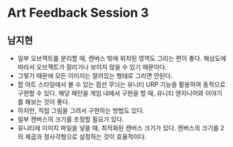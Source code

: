 # Art Feedback Session 3

## 남지현

* 일부 오브젝트를 분리할 때, 캔버스 밖에 위치된 영역도 그리는 편이 좋다. 해상도에 따라서 오브젝트가 잘리거나 보이지 않을 수 있기 때문이다.
* 그렇기 때문에 모든 이미지는 잘려있는 형태로 그리면 안된다.
* 팝 아트 스타일에서 볼 수 있는 점선 무늬는 유니티 URP 기능을 활용하여 동적으로 구현할 수 있다. 해당 패턴을 게임 내에서 구현을 할 때, 유니티 엔지니어와 이야기를 해보는 것이 좋다.
* 하지만, 직접 그림을 그려서 구현하는 방법도 있다.
* 일부 캔버스의 크기를 조정할 필요가 있다.
* 유니티에 이미지 파일을 넣을 때, 최적화된 캔버스 크기가 있다. 캔버스의 크기를 2의 제곱과 정사각형으로 설정하는 것이 효율적이다.